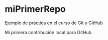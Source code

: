 # miPrimerRepo

Ejemplo de práctica en el curso de Git y GitHub

Mi primera contribución local para GitHub
